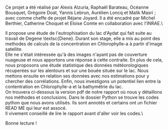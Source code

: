 Ce projet a été réalisé par Alexis Alzuria, Raphaël Barateau, Océanne Bousquet, Grégoire Doat, Yannis Lebrun, Aurélien Loncq et Malik Masri ; avec comme cheffe de projet Réjane Joyard.
Il a été encadré par Michel Berthier, Catherine Choquet et Eloise Comte en collaboration avec l'INRAE.\

Il propose une étude de l'eutrophisation du lac d'Aydat qui fait suite au travail de Degene \textsc{Diene}. Durant son stage, elle a mis au point des methodes de calculs de la concentration en Chlorophylle-a à partir d'image satellite.\
Elle ne s'était intéressée qu'à des images n'ayant pas de couverture nuageuse et nous apportons une réponse à cette contraite. En plus de cela, nous proposons une étude statistique des données météorologiques récuperées sur les alentours et sur une bouée située sur le lac. Nous mettons ensuite en relation ses données avec nos estimations pour y chercher des corrélations. Enfin, nous investigons un potentiel lien entre la contentration en Chlorophylle-a et la bathymétrie du lac.\
On trouvera ci-dessous la version pdf de notre rapport où nous y détaillons nos méthodes et conclusions. Dans le dossier Python se trouve les codes python que nous avons utilisés. Ils sont annotés et certains ont un fichier READ ME qui leur est assocé.\
Il vivement conseillé de lire le rapport avant d'aller voir les codes.\\

Bonne lecture !
